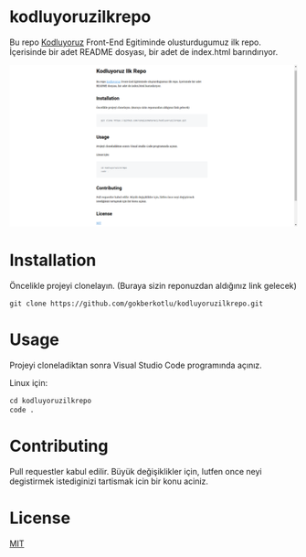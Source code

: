 # kodluyoruzilkrepo

Bu repo [Kodluyoruz](https://www.kodluyoruz.org/) Front-End Egitiminde olusturdugumuz ilk repo. İçerisinde  bir adet README dosyası, bir adet de index.html barındırıyor.

![Image](https://github.com/gokberkotlu/kodluyoruzilkrepo/blob/main/img/markdown.png)

# Installation

Öncelikle projeyi clonelayın. (Buraya sizin reponuzdan aldığınız link gelecek)

```
git clone https://github.com/gokberkotlu/kodluyoruzilkrepo.git
```

# Usage

Projeyi cloneladiktan sonra Visual Studio Code programında açınız.

Linux için:

```
cd kodluyoruzilkrepo
code .
```

# Contributing

Pull requestler kabul edilir. Büyük değişiklikler için, lutfen once neyi degistirmek istediginizi tartismak icin bir konu aciniz.

# License

[MIT](https://choosealicense.com/licenses/mit/)